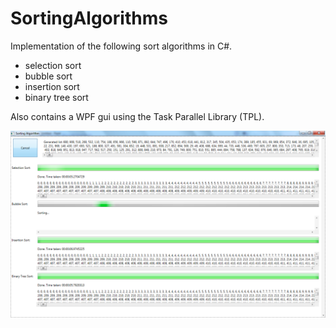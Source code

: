 SortingAlgorithms
=================

Implementation of the following sort algorithms in C#. 
 - selection sort
 - bubble sort
 - insertion sort
 - binary tree sort
 
Also contains a WPF gui using the Task Parallel Library (TPL).

![Screenshot](https://raw.githubusercontent.com/tangton/SortingAlgorithms/master/SortingAlgorithms/Screenshot.png)
